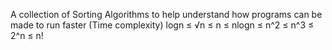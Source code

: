 A collection of Sorting Algorithms to help understand how programs can be made to run faster (Time complexity)
logn ≤ √n ≤ n ≤ nlogn ≤ n^2 ≤ n^3 ≤ 2^n ≤ n!